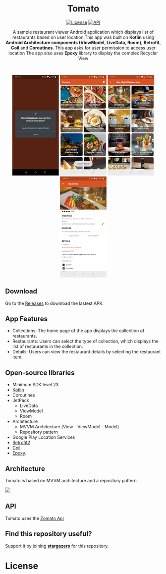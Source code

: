 <h1 align="center">Tomato</h1>

<p align="center">
  <a href="https://opensource.org/licenses/Apache-2.0"><img alt="License" src="https://img.shields.io/badge/License-Apache%202.0-blue.svg"/></a>
  <a href="https://android-arsenal.com/api?level=23"><img alt="API" src="https://img.shields.io/badge/API-23%2B-brightgreen.svg?style=flat"/></a>  
</p>

<p align="center">
A sample restaurant viewer Android application which displays list of restaurants based on user location.This app was built on <b>Kotlin</b> using <b>Android Architecture components (ViewModel, LiveData, Room)</b>, <b>Retrofit</b>, <b>Coil</b> and <b>Coroutines</b>.
This app asks for user permission to access user location
The app also uses <b>Epoxy</b> library to display the complex Recycler View <br/>
</p>
</br>

<p align="center">
<img src="/previews/splash_screen.jpg" width=150/>
<img src = "/previews/main_screen.jpg" width=150 />
<img src = "/previews/restaurants_screen.jpg" width=150 />
<img src = "/previews/restaurant_details.jpg" width=150 />
</p>

## Download
Go to the [Releases](https://github.com/ManaswiniKundeti/Foodacious/releases) to download the lastest APK.

## App Features
- Collections: The home page of the app displays the collection of restaurants.
- Restaurants: Users can select the type of collection, which displays the list of restaurants in the collection.
- Details: Users can view the restaurant details by selecting the restaurant item.

## Open-source libraries
- Minimum SDK level 23
- [Kotlin](https://kotlinlang.org/)
- Coroutines
- JetPack
  - LiveData
  - ViewModel
  - Room
- Architecture
  - MVVM Architecture (View - ViewModel - Model)
  - Repository pattern
- Google Play Location Services
- [Retrofit2](https://github.com/square/retrofit)
- [Coil](https://github.com/coil-kt/coil)
- [Epoxy](https://github.com/airbnb/epoxy).

## Architecture
Tomato is based on MVVM architecture and a repository pattern.

<img src=https://developer.android.com/topic/libraries/architecture/images/final-architecture.png width=500>

## API

Tomato uses the [Zomato Api](https://developers.zomato.com/documentation#!/)

## Find this repository useful?
Support it by joining __[stargazers](https://github.com/ManaswiniKundeti/Foodacious/stargazers)__ for this repository.<br>

# License
